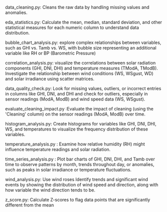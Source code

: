 data_cleaning.py: Cleans the raw data by handling missing values and anomalies.

eda_statistics.py: Calculate the mean, median, standard deviation, and other statistical measures for each numeric column to understand data distribution.

bubble_chart_analysis.py: explore complex relationships between variables, such as GHI vs. Tamb vs. WS, with bubble size representing an additional variable like RH or BP (Barometric Pressure)

correlation_analysis.py: visualize the correlations between solar radiation components (GHI, DNI, DHI) and temperature measures (TModA, TModB). Investigate the relationship between wind conditions (WS, WSgust, WD) and solar irradiance using scatter matrices.

data_quality_check.py: Look for missing values, outliers, or incorrect entries in columns like GHI, DNI, and DHI and check for outliers, especially in sensor readings (ModA, ModB) and wind speed data (WS, WSgust).

evaluate_cleaning_impact.py :Evaluate the impact of cleaning (using the 'Cleaning' column) on the sensor readings (ModA, ModB) over time.

histogram_analysis.py: Create histograms for variables like GHI, DNI, DHI, WS, and temperatures to visualize the frequency distribution of these variables.

temperature_analysis.py : Examine how relative humidity (RH) might influence temperature readings and solar radiation.

time_series_analysis.py : Plot bar charts of GHI, DNI, DHI, and Tamb over time to observe patterns by month, trends throughout day, or anomalies, such as peaks in solar irradiance or temperature fluctuations.

wind_analysis.py: Use wind roses Identify trends and significant wind events by showing the distribution of wind speed and direction, along with how variable the wind direction tends to be.

z_score.py: Calculate Z-scores to flag data points that are significantly different from the mean